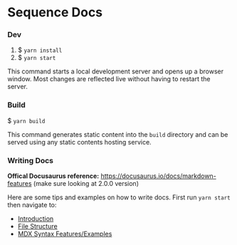 # Sequence Docs

### Dev

1. \$ `yarn install`
2. \$ `yarn start`

This command starts a local development server and opens up a browser window. Most changes are reflected live without having to restart the server.

### Build

\$ `yarn build`

This command generates static content into the `build` directory and can be served using any static contents hosting service.

### Writing Docs

**Offical Docusaurus reference:** https://docusaurus.io/docs/markdown-features (make sure looking at 2.0.0 version)

Here are some tips and examples on how to write docs. First run `yarn start` then navigate to:

- [Introduction](http://localhost:3000/misc/writing-docs/introduction)
- [File Structure](http://localhost:3000/misc/writing-docs/file-structure)
- [MDX Syntax Features/Examples](http://localhost:3000/misc/writing-docs/markdown-features)

